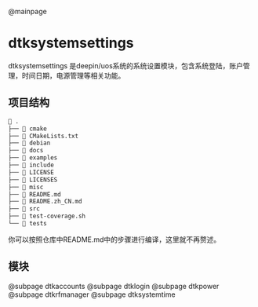 @mainpage

# dtksystemsettings

dtksystemsettings 是deepin/uos系统的系统设置模块，包含系统登陆，账户管理，时间日期，电源管理等相关功能。

## 项目结构

```bash
 .
├──  cmake
├──  CMakeLists.txt
├──  debian
├──  docs
├──  examples
├──  include
├──  LICENSE
├──  LICENSES
├──  misc
├──  README.md
├──  README.zh_CN.md
├──  src
├──  test-coverage.sh
└──  tests
```

你可以按照仓库中README.md中的步骤进行编译，这里就不再赘述。

## 模块

@subpage dtkaccounts
@subpage dtklogin
@subpage dtkpower
@subpage dtkrfmanager
@subpage dtksystemtime
